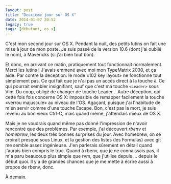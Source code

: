```yaml
---
layout: post
title: "Deuxième jour sur OS X"
date: 2014-01-07 20:52
legacy: true
tags: [débutant, os x]
---
```




C'est mon second jour sur OS X. Pendant la nuit, des petits lutins
on fait une mise à jour de mon poste. Je suis passé de la version 10.6
(dont j'ai oublié le nom), à Mavericks (si j'ai bien tout bon).

<!-- more -->

Et donc, en arrivant ce matin, pratiquement tout fonctionnait normalement.
Merci les lutins ! J'avais emmené avec moi mon TypeMatrix 2030, et ça aide.
Par contre la deception: le mode «102 key layout» ne fonctionne tout
simplement pas. Ce qui fait que je n'ai pas un accès direct à la touche
`ê`. Ce qui pourrait sembler insignifiant, sauf que c'est ma touche
`<Leader>` sous Vim. Du coup, obligé de changer de touche Leader…
Autre déception, qui cette fois fois concerne OS X: impossible de
remapper facilement la touche «verrou majuscule» au niveau de l'OS.
Agaçant, puisque j'ai l'habitude de m'en servir comme d'une touche Escape.
Bon, c'est pas la mort, je suis revenu au bon vieux Ctrl-C, mais quand
même, j'attendais mieux de OS X.

Mais je ne voudrais quand même pas donné l'impression de n'avoir rencontré
que des problèmes.
Par exemple, j'ai découvert *rbenv* et *homebrew*, les deux très bonnes
surprises du jour. Avec homebrew, on se croirait presque sous Linux, et
la gestion des listes (les Formulas) avec git me semble assez ingénieuse. J'en parlerais
sûrement en détail quand j'aurais bien compris le truc.
Quand à rbenv, que je ne connaissais pas, il m'a paru beaucoup plus simple
que rvm, que j'utilise depuis … depuis le début quoi. Il y a de
grandes chances que je me mette à écrire aussi à propos de rbenv, donc.

À demain.


